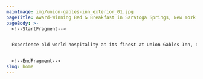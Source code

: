```yaml
---
mainImage: img/union-gables-inn_exterior_01.jpg
pageTitle: Award-Winning Bed & Breakfast in Saratoga Springs, New York
pageBody: >-
  <!--StartFragment-->


  Experience old world hospitality at its finest at Union Gables Inn, our luxurious bed and breakfast in Saratoga Springs, New York. Built circa 1901, this Queen Anne Victorian Mansion is located in the heart of Saratoga’s Historic District known as the Magic Rectangle, one and a half blocks from the oldest racetrack in the country. Discover the romantic charm of our hotel, ideally nestled less than a ten-minute walk from **[countless restaurants](https://uniongablesinnus.smartweb-04.bookassist.com/en/things-to-do-saratoga-springs/places-to-eat-saratoga-springs/)**, and **[downtown Saratoga gems](https://uniongablesinnus.smartweb-04.bookassist.com/en/things-to-do-saratoga-springs/)**. 


  <!--EndFragment-->
slug: home
---
```

